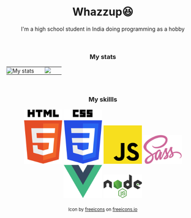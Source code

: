<div align="center">
    <h1>Whazzup😆</h1>
    <p>I'm a high school student in India doing programming as a hobby</p> 
    <br />
    <h3>My stats</h3>   
    <table>
        <tr>
            <td align="center" style="padding:0;width:50%;">
                <img style="padding:0;" src="https://github-readme-stats.vercel.app/api?username=CharmfulProgrammer&count_private=false&show_icons=true&hide_border=true&bg_color=00000000&icon_color=4fc9bd&text_color=11c8d9&custom_title=My%20Stats" alt="My stats"/>
            </td>
            <td align="center" style="padding:0;width:50%;">
                <img style="padding:0;" src="https://github-readme-stats.vercel.app/api/top-langs/?username=CharmfulProgrammer&count_private=false&show_icons=true&hide_border=true&bg_color=00000000&icon_color=4fc9bd&text_color=11c8d9"/>
            </td>
        </tr>
    </table>
    <br />
    <h3>My skillls</h3>
    <img src="assets/html.svg" alt="html" style="width:100px;font-size:40px;">
    <img src="assets/css.svg" alt="css" style="width:100px;font-size:40px;">
    <img src="assets/js.svg" alt="js" style="width:100px;font-size:40px;">
    <img src="assets/sass.svg" alt="sass" style="width:100px;font-size:40px;">
    <img src="assets/vuejs.svg" alt="vuejs" style="width:100px;font-size:40px;">
    <img src="assets/nodejs.svg" alt="nodejs" style="width:100px;font-size:40px;">
    <br /><br />
    <small>Icon by <a href="https://freeicons.io/profile/3">freeicons</a> on <a href="https://freeicons.io">freeicons.io</a></small>   
</div>
